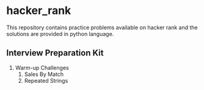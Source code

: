 # hacker_rank
This repository contains practice problems available on hacker rank and the solutions are provided in python language.
## Interview Preparation Kit
 1. Warm-up Challenges
    1. Sales By Match
    2. Repeated Strings
